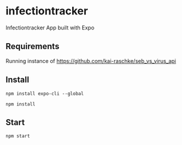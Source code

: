 # infectiontracker

Infectiontracker App built with Expo

## Requirements

Running instance of https://github.com/kai-raschke/seb_vs_virus_api

## Install

``` npm install expo-cli --global ```

``` npm install ```

## Start

``` npm start ```
